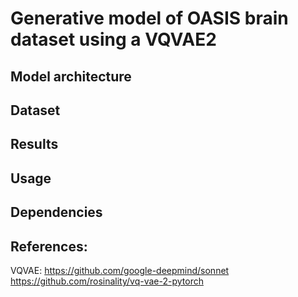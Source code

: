 # Generative model of OASIS brain dataset using a VQVAE2

## Model architecture

## Dataset

## Results

## Usage

## Dependencies

## References:

VQVAE:
https://github.com/google-deepmind/sonnet
https://github.com/rosinality/vq-vae-2-pytorch